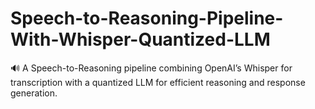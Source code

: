 # Speech-to-Reasoning-Pipeline-With-Whisper-Quantized-LLM
🔊 A Speech-to-Reasoning pipeline combining OpenAI’s Whisper for transcription with a quantized LLM for efficient reasoning and response generation.
